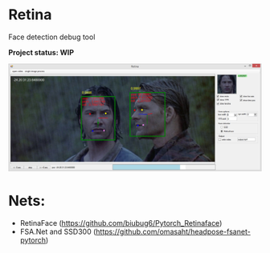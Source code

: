 # Retina
Face detection debug tool

**Project status: WIP**

<img src="imgs/1.jpg"/>

# Nets:
* RetinaFace (https://github.com/biubug6/Pytorch_Retinaface)
* FSA.Net and SSD300 (https://github.com/omasaht/headpose-fsanet-pytorch)
